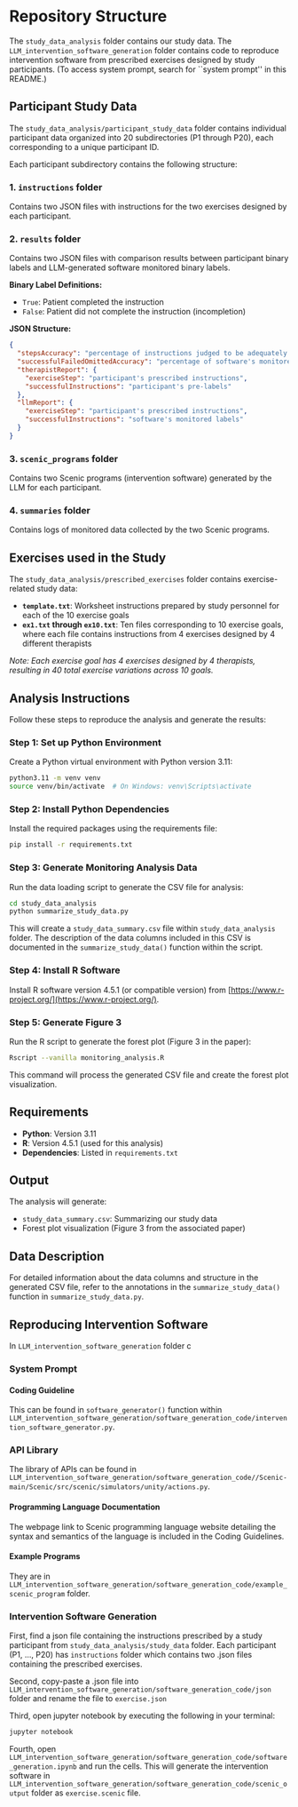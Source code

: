 # Repository Structure

The `study_data_analysis` folder contains our study data. The `LLM_intervention_software_generation` folder contains code to reproduce intervention software from prescribed exercises designed by study participants. (To access system prompt, search for ``system prompt'' in this README.)

## Participant Study Data

The `study_data_analysis/participant_study_data` folder contains individual participant data organized into 20 subdirectories (P1 through P20), each corresponding to a unique participant ID.

Each participant subdirectory contains the following structure:

### 1. `instructions` folder
Contains two JSON files with instructions for the two exercises designed by each participant.

### 2. `results` folder
Contains two JSON files with comparison results between participant binary labels and LLM-generated software monitored binary labels.

**Binary Label Definitions:**
- `True`: Patient completed the instruction
- `False`: Patient did not complete the instruction (incompletion)

**JSON Structure:**
```json
{
  "stepsAccuracy": "percentage of instructions judged to be adequately paced by the participant",
  "successfulFailedOmittedAccuracy": "percentage of software's monitored labels that match the participant's labels",
  "therapistReport": {
    "exerciseStep": "participant's prescribed instructions",
    "successfulInstructions": "participant's pre-labels"
  },
  "llmReport": {
    "exerciseStep": "participant's prescribed instructions", 
    "successfulInstructions": "software's monitored labels"
  }
}
```

### 3. `scenic_programs` folder
Contains two Scenic programs (intervention software) generated by the LLM for each participant.

### 4. `summaries` folder
Contains logs of monitored data collected by the two Scenic programs.

## Exercises used in the Study

The `study_data_analysis/prescribed_exercises` folder contains exercise-related study data:

- **`template.txt`**: Worksheet instructions prepared by study personnel for each of the 10 exercise goals
- **`ex1.txt` through `ex10.txt`**: Ten files corresponding to 10 exercise goals, where each file contains instructions from 4 exercises designed by 4 different therapists

*Note: Each exercise goal has 4 exercises designed by 4 therapists, resulting in 40 total exercise variations across 10 goals.*

## Analysis Instructions

Follow these steps to reproduce the analysis and generate the results:

### Step 1: Set up Python Environment
Create a Python virtual environment with Python version 3.11:

```bash
python3.11 -m venv venv
source venv/bin/activate  # On Windows: venv\Scripts\activate
```

### Step 2: Install Python Dependencies
Install the required packages using the requirements file:

```bash
pip install -r requirements.txt
```

### Step 3: Generate Monitoring Analysis Data
Run the data loading script to generate the CSV file for analysis:

```bash
cd study_data_analysis
python summarize_study_data.py
```

This will create a `study_data_summary.csv` file within `study_data_analysis` folder. The description of the data columns included in this CSV is documented in the `summarize_study_data()` function within the script.

### Step 4: Install R Software
Install R software version 4.5.1 (or compatible version) from [https://www.r-project.org/](https://www.r-project.org/).

### Step 5: Generate Figure 3
Run the R script to generate the forest plot (Figure 3 in the paper):

```bash
Rscript --vanilla monitoring_analysis.R 
```

This command will process the generated CSV file and create the forest plot visualization.

## Requirements

- **Python**: Version 3.11
- **R**: Version 4.5.1 (used for this analysis)
- **Dependencies**: Listed in `requirements.txt`

## Output

The analysis will generate:
- `study_data_summary.csv`: Summarizing our study data
- Forest plot visualization (Figure 3 from the associated paper)

## Data Description
For detailed information about the data columns and structure in the generated CSV file, refer to the annotations in the `summarize_study_data()` function in `summarize_study_data.py`.

## Reproducing Intervention Software
In `LLM_intervention_software_generation` folder c

### System Prompt
#### Coding Guideline
This can be found in `software_generator()` function within `LLM_intervention_software_generation/software_generation_code/intervention_software_generator.py`.  

### API Library
The library of APIs can be found in `LLM_intervention_software_generation/software_generation_code//Scenic-main/Scenic/src/scenic/simulators/unity/actions.py`.

#### Programming Language Documentation
The webpage link to Scenic programming language website detailing the syntax and semantics of the language is included in the Coding Guidelines. 

#### Example Programs
They are in `LLM_intervention_software_generation/software_generation_code/example_scenic_program` folder. 

### Intervention Software Generation
First, find a json file containing the instructions prescribed by a study participant from `study_data_analysis/study_data` folder. 
Each participant (P1, ..., P20) has `instructions` folder which contains two .json files containing the prescribed exercises.

Second, copy-paste a .json file into `LLM_intervention_software_generation/software_generation_code/json` folder and rename the file to `exercise.json`

Third, open jupyter notebook by executing the following in your terminal:
```bash
jupyter notebook
```

Fourth, open `LLM_intervention_software_generation/software_generation_code/software_generation.ipynb` and run the cells. This will generate the intervention software in `LLM_intervention_software_generation/software_generation_code/scenic_output` folder as `exercise.scenic` file. 
